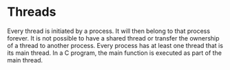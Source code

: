 # Threads
Every thread is initiated by a process. It will then belong to that process forever. It is not possible to have a shared thread or transfer the ownership of a thread to another process. Every process has at least one thread that is its main thread. In a C program, the main function is executed as part of the main thread.





